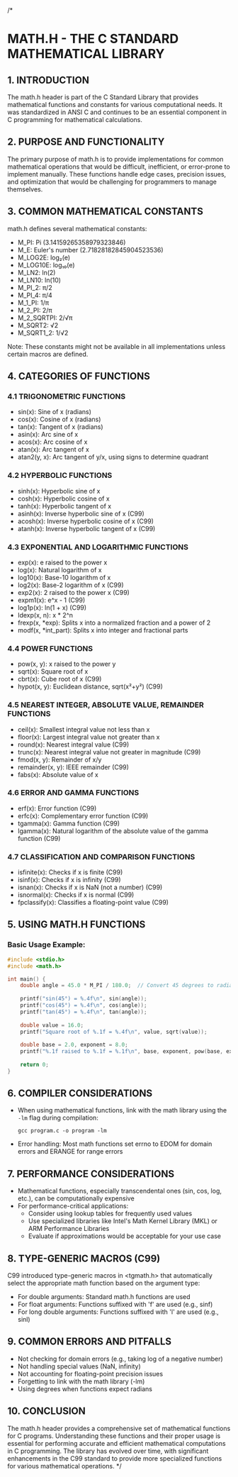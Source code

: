 /*
# MATH.H - THE C STANDARD MATHEMATICAL LIBRARY

## 1. INTRODUCTION
The math.h header is part of the C Standard Library that provides mathematical functions and constants for various computational needs. It was standardized in ANSI C and continues to be an essential component in C programming for mathematical calculations.

## 2. PURPOSE AND FUNCTIONALITY
The primary purpose of math.h is to provide implementations for common mathematical operations that would be difficult, inefficient, or error-prone to implement manually. These functions handle edge cases, precision issues, and optimization that would be challenging for programmers to manage themselves.

## 3. COMMON MATHEMATICAL CONSTANTS
math.h defines several mathematical constants:
- M_PI: Pi (3.14159265358979323846)
- M_E: Euler's number (2.71828182845904523536)
- M_LOG2E: log₂(e)
- M_LOG10E: log₁₀(e)
- M_LN2: ln(2)
- M_LN10: ln(10)
- M_PI_2: π/2
- M_PI_4: π/4
- M_1_PI: 1/π
- M_2_PI: 2/π
- M_2_SQRTPI: 2/√π
- M_SQRT2: √2
- M_SQRT1_2: 1/√2

Note: These constants might not be available in all implementations unless certain macros are defined.

## 4. CATEGORIES OF FUNCTIONS

### 4.1 TRIGONOMETRIC FUNCTIONS
- sin(x): Sine of x (radians)
- cos(x): Cosine of x (radians)
- tan(x): Tangent of x (radians)
- asin(x): Arc sine of x
- acos(x): Arc cosine of x
- atan(x): Arc tangent of x
- atan2(y, x): Arc tangent of y/x, using signs to determine quadrant

### 4.2 HYPERBOLIC FUNCTIONS
- sinh(x): Hyperbolic sine of x
- cosh(x): Hyperbolic cosine of x
- tanh(x): Hyperbolic tangent of x
- asinh(x): Inverse hyperbolic sine of x (C99)
- acosh(x): Inverse hyperbolic cosine of x (C99)
- atanh(x): Inverse hyperbolic tangent of x (C99)

### 4.3 EXPONENTIAL AND LOGARITHMIC FUNCTIONS
- exp(x): e raised to the power x
- log(x): Natural logarithm of x
- log10(x): Base-10 logarithm of x
- log2(x): Base-2 logarithm of x (C99)
- exp2(x): 2 raised to the power x (C99)
- expm1(x): e^x - 1 (C99)
- log1p(x): ln(1 + x) (C99)
- ldexp(x, n): x * 2^n
- frexp(x, *exp): Splits x into a normalized fraction and a power of 2
- modf(x, *int_part): Splits x into integer and fractional parts

### 4.4 POWER FUNCTIONS
- pow(x, y): x raised to the power y
- sqrt(x): Square root of x
- cbrt(x): Cube root of x (C99)
- hypot(x, y): Euclidean distance, sqrt(x²+y²) (C99)

### 4.5 NEAREST INTEGER, ABSOLUTE VALUE, REMAINDER FUNCTIONS
- ceil(x): Smallest integral value not less than x
- floor(x): Largest integral value not greater than x
- round(x): Nearest integral value (C99)
- trunc(x): Nearest integral value not greater in magnitude (C99)
- fmod(x, y): Remainder of x/y
- remainder(x, y): IEEE remainder (C99)
- fabs(x): Absolute value of x

### 4.6 ERROR AND GAMMA FUNCTIONS
- erf(x): Error function (C99)
- erfc(x): Complementary error function (C99)
- tgamma(x): Gamma function (C99)
- lgamma(x): Natural logarithm of the absolute value of the gamma function (C99)

### 4.7 CLASSIFICATION AND COMPARISON FUNCTIONS
- isfinite(x): Checks if x is finite (C99)
- isinf(x): Checks if x is infinity (C99)
- isnan(x): Checks if x is NaN (not a number) (C99)
- isnormal(x): Checks if x is normal (C99)
- fpclassify(x): Classifies a floating-point value (C99)

## 5. USING MATH.H FUNCTIONS

### Basic Usage Example:
```c
#include <stdio.h>
#include <math.h>

int main() {
    double angle = 45.0 * M_PI / 180.0;  // Convert 45 degrees to radians
    
    printf("sin(45°) = %.4f\n", sin(angle));
    printf("cos(45°) = %.4f\n", cos(angle));
    printf("tan(45°) = %.4f\n", tan(angle));
    
    double value = 16.0;
    printf("Square root of %.1f = %.4f\n", value, sqrt(value));
    
    double base = 2.0, exponent = 8.0;
    printf("%.1f raised to %.1f = %.1f\n", base, exponent, pow(base, exponent));
    
    return 0;
}
```

## 6. COMPILER CONSIDERATIONS
- When using mathematical functions, link with the math library using the `-lm` flag during compilation:
  ```
  gcc program.c -o program -lm
  ```
- Error handling: Most math functions set errno to EDOM for domain errors and ERANGE for range errors

## 7. PERFORMANCE CONSIDERATIONS
- Mathematical functions, especially transcendental ones (sin, cos, log, etc.), can be computationally expensive
- For performance-critical applications:
  - Consider using lookup tables for frequently used values
  - Use specialized libraries like Intel's Math Kernel Library (MKL) or ARM Performance Libraries
  - Evaluate if approximations would be acceptable for your use case

## 8. TYPE-GENERIC MACROS (C99)
C99 introduced type-generic macros in <tgmath.h> that automatically select the appropriate math function based on the argument type:
- For double arguments: Standard math.h functions are used
- For float arguments: Functions suffixed with 'f' are used (e.g., sinf)
- For long double arguments: Functions suffixed with 'l' are used (e.g., sinl)

## 9. COMMON ERRORS AND PITFALLS
- Not checking for domain errors (e.g., taking log of a negative number)
- Not handling special values (NaN, infinity)
- Not accounting for floating-point precision issues
- Forgetting to link with the math library (-lm)
- Using degrees when functions expect radians

## 10. CONCLUSION
The math.h header provides a comprehensive set of mathematical functions for C programs. Understanding these functions and their proper usage is essential for performing accurate and efficient mathematical computations in C programming. The library has evolved over time, with significant enhancements in the C99 standard to provide more specialized functions for various mathematical operations.
*/
